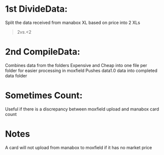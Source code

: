 # 1st  DivideData:
Split the data received from manabox XL based on price into 2 XLs 
>$2 vs. <$2

# 2nd  CompileData:
Combines data from the folders Expensive and Cheap into one file per folder for easier processing in moxfield
Pushes data1.0 data into completed data folder 

# Sometimes Count:

Useful if there is a discrepancy between moxfield upload and manabox card count

# Notes

A card will not upload from manabox to moxfield if it has no market price